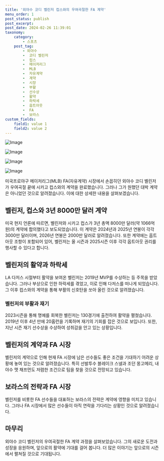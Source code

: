 ```yaml
---
title: '외야수 코디 벨린저 컵스와의 우여곡절한 FA 계약'
menu_order: 1
post_status: publish
post_excerpt: 
post_date: 2024-02-26 11:39:01
taxonomy:
    category:
        - 스포츠
    post_tag:
        - 외야수
        -  코디 벨린저
        -  컵스
        -  메이저리그
        -  MLB
        -  자유계약
        -  계약
        -  시장
        -  부활
        -  선수상
        -  활약
        -  하락세
        -  옵트아웃
        -  FA
        -  보라스
custom_fields:
    field1: value 1
    field2: value 2
---
```


![Image](https://imgnews.pstatic.net/image/311/2024/02/26/0001695648_001_20240226080001370.jpg?type=w647)

![Image](https://imgnews.pstatic.net/image/311/2024/02/26/0001695648_002_20240226080001426.jpg?type=w647)

![Image](https://imgnews.pstatic.net/image/311/2024/02/26/0001695648_003_20240226080001472.jpg?type=w647)

![Image](https://imgnews.pstatic.net/image/311/2024/02/26/0001695648_004_20240226080001529.jpg?type=w647)

미국프로야구 메이저리그(MLB) FA(자유계약) 시장에서 손꼽히던 외야수 코디 벨린저가 우여곡절 끝에 시카고 컵스와의 계약을 완료했습니다. 그러나 그가 원했던 대박 계약은 아니었던 것으로 알려졌습니다. 이에 대한 상세한 내용을 살펴보겠습니다.
## 벨린저, 컵스와 3년 8000만 달러 계약
미국 현지 언론에 따르면, 벨린저와 시카고 컵스가 3년 총액 8000만 달러(약 1066억원)의 계약에 합의했다고 보도되었습니다. 이 계약은 2024년과 2025년 연봉이 각각 3000만 달러이며, 2026년 연봉은 2000만 달러로 알려졌습니다. 또한 계약에는 옵트아웃 조항이 포함되어 있어, 벨린저는 올 시즌과 2025시즌 이후 각각 옵트아웃 권리를 행사할 수 있다고 합니다.
## 벨린저의 활약과 하락세
LA 다저스 시절부터 활약을 보여온 벨린저는 2019년 MVP를 수상하는 등 주목을 받았습니다. 그러나 부상으로 인한 하락세를 겪었고, 이로 인해 다저스를 떠나게 되었습니다. 그 이후 컵스와의 계약을 통해 부활의 신호탄을 쏘아 올린 것으로 알려졌습니다.
### 벨린저의 부활과 재기
2023시즌을 통해 명예를 회복한 벨린저는 130경기에 출전하여 활약을 펼쳤습니다. 2019년 이후 4년 만에 20홈런을 기록하며 재기의 기회를 잡은 것으로 보입니다. 또한, 지난 시즌 재기 선수상을 수상하여 성취감을 안고 있는 상황입니다.
## 벨린저의 계약과 FA 시장
벨린저의 계약으로 인해 현재 FA 시장에 남은 선수들도 좋은 조건을 기대하기 어려운 상황에 놓여 있는 것으로 알려졌습니다. 특히 선발투수 블레이크 스넬과 조던 몽고메리, 내야수 맷 채프먼도 저렴한 조건으로 팀을 찾을 것으로 전망되고 있습니다.
## 보라스의 전략과 FA 시장
벨린저를 비롯한 FA 선수들을 대표하는 보라스의 전략은 계약에 영향을 미치고 있습니다. 그러나 FA 시장에서 많은 선수들이 아직 연락을 기다리는 상황인 것으로 알려졌습니다.
## 마무리
외야수 코디 벨린저의 우여곡절한 FA 계약 과정을 살펴보았습니다. 그의 새로운 도전과 성장을 응원하며, 앞으로의 활약에 기대를 걸어 봅니다. 더 많은 이야기는 앞으로의 시즌에서 펼쳐질 것으로 기대됩니다.
